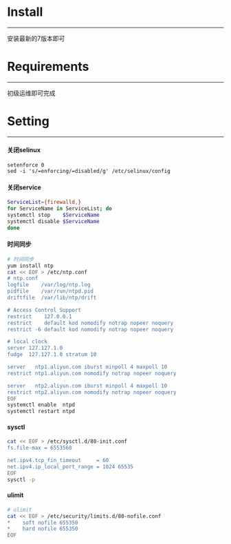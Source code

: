 # Install
---
安装最新的7版本即可

# Requirements
---
初级运维即可完成

# Setting
---
#### 关闭selinux

```shell
setenforce 0
sed -i 's/=enforcing/=disabled/g' /etc/selinux/config
```

#### 关闭service

```bash
ServiceList={firewalld,}
for ServiceName in ServiceList; do
systemctl stop    $ServiceName
systemctl disable $ServiceName
done
```

#### 时间同步

```bash
# 时间同步
yum install ntp
cat << EOF > /etc/ntp.conf
# ntp.conf
logfile    /var/log/ntp.log
pidfile    /var/run/ntpd.pid
driftfile  /var/lib/ntp/drift

# Access Control Support
restrict    127.0.0.1
restrict    default kod nomodify notrap nopeer noquery
restrict -6 default kod nomodify notrap nopeer noquery

# local clock
server 127.127.1.0
fudge  127.127.1.0 stratum 10

server   ntp1.aliyun.com iburst minpoll 4 maxpoll 10
restrict ntp1.aliyun.com nomodify notrap nopeer noquery

server   ntp2.aliyun.com iburst minpoll 4 maxpoll 10
restrict ntp2.aliyun.com nomodify notrap nopeer noquery
EOF
systemctl enable  ntpd
systemctl restart ntpd
```

#### sysctl
```bash
cat << EOF > /etc/sysctl.d/80-init.conf
fs.file-max = 6553560

net.ipv4.tcp_fin_timeout     = 60
net.ipv4.ip_local_port_range = 1024 65535
EOF
sysctl -p
```

#### ulimit
```bash
# ulimit
cat << EOF > /etc/security/limits.d/80-nofile.conf
*    soft nofile 655350
*    hard nofile 655350
EOF
```



